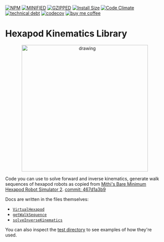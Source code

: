 [![NPM](https://img.shields.io/npm/v/hexapod-kinematics-library.svg)](https://www.npmjs.com/package/hexapod-kinematics-library)
[![MINIFIED](https://img.shields.io/bundlephobia/min/hexapod-kinematics-library?color=%2300BCD4&label=minified)](https://bundlephobia.com/result?p=hexapod-kinematics-library)
[![GZIPPED](https://img.shields.io/bundlephobia/minzip/hexapod-kinematics-library?color=%2300BCD4&label=minified%20%2B%20gzipped)](https://bundlephobia.com/result?p=hexapod-kinematics-library)
[![Install Size](https://packagephobia.now.sh/badge?p=hexapod-kinematics-library)](https://packagephobia.com/result?p=hexapod-kinematics-library)
[![Code Climate](https://codeclimate.com/github/mithi/hexapod-kinematics-library/badges/gpa.svg)](https://codeclimate.com/github/mithi/hexapod-kinematics-library)
[![technical debt](https://img.shields.io/codeclimate/tech-debt/mithi/hexapod-kinematics-library)](https://codeclimate.com/github/mithi/hexapod-kinematics-library/trends/technical_debt)
[![codecov](https://codecov.io/gh/mithi/hexapod-kinematics-library/branch/main/graph/badge.svg?token=JW0Z2IOSRX)](https://codecov.io/gh/mithi/hexapod-kinematics-library)
[![buy me coffee](https://img.shields.io/badge/Buy%20me%20-coffee!-orange.svg?logo=buy-me-a-coffee&color=795548)](https://ko-fi.com/minimithi)

# Hexapod Kinematics Library

<p align="center">
    <img src="https://mithi.github.io/robotics-blog/show-off.gif" alt="drawing" width="400" />
</p>

Code you can use to solve forward and inverse kinematics, generate walk sequences of hexapod robots as copied from [Mithi's Bare Minimum Hexapod Robot Simulator 2](https://github.com/mithi/hexapod). [commit: 467d1a3b9](https://github.com/mithi/hexapod/commit/467d1a3b92dabd0304c7ef4675d64179f82efb69)

Docs are written in the files themselves:

-   [`VirtualHexapod`](./src/VirtualHexapod.js)
-   [`getWalkSequence`](./src/solvers/walkSequenceSolver.js)
-   [`solveInverseKinematics`](./src/solvers/ik/hexapodSolver.js)

You can also inspect the [test directory](https://github.com/mithi/hexapod-kinematics-library/tree/main/tests) to see examples of how they're used.

